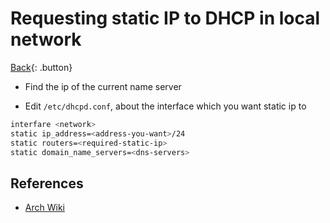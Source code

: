 # Requesting static IP to DHCP in local network

[Back](../index.md#unix){: .button}

- Find the ip of the current name server 

- Edit `/etc/dhcpd.conf`, about the interface which you want static ip to

```sh
interfare <network>
static ip_address=<address-you-want>/24
static routers=<required-static-ip>
static domain_name_servers=<dns-servers>
```

## References

- [Arch Wiki](https://wiki.archlinux.org/index.php/Dhcpcd#Static_profile)

